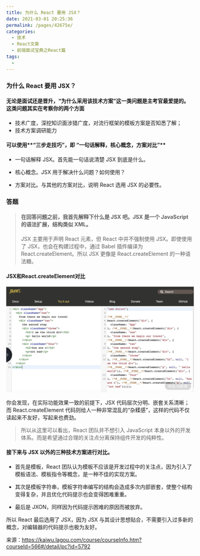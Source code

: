 ```yaml
---
title: 为什么 React 要用 JSX？
date: 2021-03-01 20:25:36
permalink: /pages/42675e/
categories:
  - 技术
  - React文章
  - 前端面试宝典之React篇
tags:
  - 
---
```

### 为什么 React 要用 JSX？

#### 无论是面试还是晋升，“为什么采用该技术方案”这一类问题是主考官最爱提的。这类问题其实在考察你的两个方面

- 技术广度，深挖知识面涉猎广度，对流行框架的模板方案是否知悉了解；
- 技术方案调研能力

#### 可以使用**“三步走技巧”，即 “一句话解释，核心概念，方案对比”**
- 一句话解释 JSX。首先能一句话说清楚 JSX 到底是什么。

- 核心概念。JSX 用于解决什么问题？如何使用？

- 方案对比。与其他的方案对比，说明 React 选用 JSX 的必要性。


### 答题 

> #### 在回答问题之前，我首先解释下什么是 JSX 吧。JSX 是一个 JavaScript 的语法扩展，结构类似 XML。
> JSX 主要用于声明 React 元素，但 React 中并不强制使用 JSX。即使使用了 JSX，也会在构建过程中，通过 Babel 插件编译为 React.createElement。所以 JSX 更像是 React.createElement 的一种语法糖。

#### JSX和React.createElement对比

![](https://raw.githubusercontent.com/21haoxingxiu/picture/master/blog/20210301103227.png)

你会发现，在实际功能效果一致的前提下，JSX 代码层次分明、嵌套关系清晰；而 React.createElement 代码则给人一种非常混乱的“杂糅感”，这样的代码不仅读起来不友好，写起来也费劲。


> 所以从这里可以看出，React 团队并不想引入 JavaScript 本身以外的开发体系。而是希望通过合理的关注点分离保持组件开发的纯粹性。

#### 接下来与 JSX 以外的三种技术方案进行对比。

- 首先是模板，React 团队认为模板不应该是开发过程中的关注点，因为引入了模板语法、模板指令等概念，是一种不佳的实现方案。

- 其次是模板字符串，模板字符串编写的结构会造成多次内部嵌套，使整个结构变得复杂，并且优化代码提示也会变得困难重重。

- 最后是 JXON，同样因为代码提示困难的原因而被放弃。

所以 React 最后选用了 JSX，因为 JSX 与其设计思想贴合，不需要引入过多新的概念，对编辑器的代码提示也极为友好。

来源：<https://kaiwu.lagou.com/course/courseInfo.htm?courseId=566#/detail/pc?id=5792>